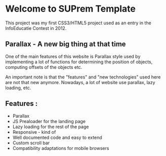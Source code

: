 # Welcome to SUPrem Template

This project was my first CSS3/HTML5 project used as an entry in the InfoEducatie Contest in 2012.

## Parallax - A new big thing at that time

One of the main features of this website is Parallax style used by implementing a lot of functions for determining the position of objects, computing offsets of the objects etc.

An important note is that the "features" and "new technologies" used here are not that new anymore. Nowadays, a lot of website use parallax, lazy loading, etc.

## Features :
 - Parallax
 - JS Prealoader for the landing page
 - Lazy loading for the rest of the page
 - Responsive - kind of
 - Well documented code and easy to extend
 - Custom scroll bar
 - Compatibility adaptations for mobile browsers

 
